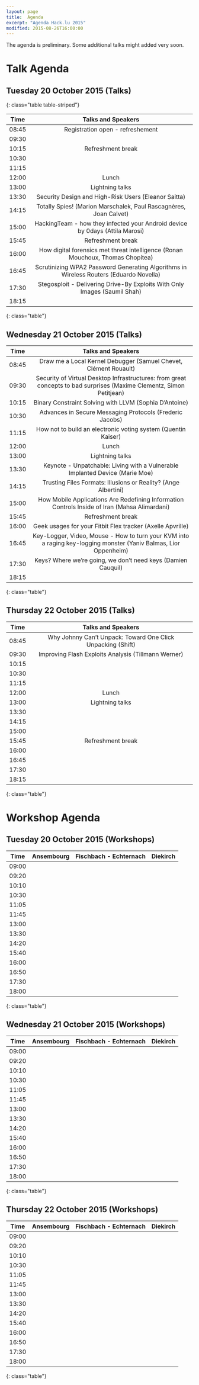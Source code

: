 ```yaml
---
layout: page
title:  Agenda
excerpt: "Agenda Hack.lu 2015"
modified: 2015-08-26T16:00:00
---
```


The agenda is preliminary. Some additional talks might added very soon.


Talk Agenda
===========

Tuesday 20 October 2015 (Talks)
-------------------------------

{: class="table table-striped"}

| Time | Talks and Speakers |
|:----:|:------------------:|
| 08:45 | Registration open - refreshement |
| 09:30 | |
| 10:15 | Refreshment break|
| 10:30 | |
| 11:15 | |
| 12:00 | Lunch |
| 13:00 | Lightning talks|
| 13:30 | Security Design and High-Risk Users (Eleanor Saitta) |
| 14:15 | Totally Spies! (Marion Marschalek, Paul Rascagnères, Joan Calvet)|
| 15:00 | HackingTeam - how they infected your Android device by 0days (Attila Marosi)|
| 15:45 | Refreshment break |
| 16:00 | How digital forensics met threat intelligence (Ronan Mouchoux, Thomas Chopitea)|
| 16:45 | Scrutinizing WPA2 Password Generating Algorithms in Wireless Routers (Eduardo Novella)|
| 17:30 | Stegosploit - Delivering Drive-By Exploits With Only Images (Saumil Shah)|
| 18:15 | |
{: class="table"}

Wednesday 21 October 2015 (Talks)
---------------------------------

| Time | Talks and Speakers |
|:----:|:------------------:|
| 08:45 | Draw me a Local Kernel Debugger (Samuel Chevet, Clément Rouault)|
| 09:30 | Security of Virtual Desktop Infrastructures: from great concepts to bad surprises (Maxime Clementz, Simon Petitjean)|
| 10:15 | Binary Constraint Solving with LLVM (Sophia D’Antoine)|
| 10:30 | Advances in Secure Messaging Protocols (Frederic Jacobs)|
| 11:15 | How not to build an electronic voting system (Quentin Kaiser)|
| 12:00 | Lunch |
| 13:00 | Lightning talks|
| 13:30 | Keynote - Unpatchable: Living with a Vulnerable Implanted Device (Marie Moe)|
| 14:15 | Trusting Files Formats: Illusions or Reality? (Ange Albertini)|
| 15:00 | How Mobile Applications Are Redefining Information Controls Inside of Iran (Mahsa Alimardani)|
| 15:45 | Refreshment break |
| 16:00 | Geek usages for your Fitbit Flex tracker (Axelle Apvrille) |
| 16:45 | Key-Logger, Video, Mouse - How to turn your KVM into a raging key-logging monster (Yaniv Balmas, Lior Oppenheim)|
| 17:30 | Keys? Where we’re going, we don’t need keys (Damien Cauquil)|
| 18:15 | |
{: class="table"}

Thursday 22 October 2015 (Talks)
--------------------------------

| Time | Talks and Speakers |
|:----:|:------------------:|
| 08:45 | Why Johnny Can’t Unpack: Toward One Click Unpacking (Shift)|
| 09:30 | Improving Flash Exploits Analysis (Tillmann Werner)|
| 10:15 | |
| 10:30 | |
| 11:15 | |
| 12:00 | Lunch |
| 13:00 | Lightning talks|
| 13:30 | |
| 14:15 | |
| 15:00 | |
| 15:45 | Refreshment break |
| 16:00 | |
| 16:45 | |
| 17:30 | |
| 18:15 | |
{: class="table"}

Workshop Agenda
===============

Tuesday 20 October 2015 (Workshops)
-----------------------------------

| Time | Ansembourg | Fischbach - Echternach | Diekirch |
|:----:|:----------:|:----------------------:|:--------:|
| 09:00 | | | |
| 09:20 | | | |
| 10:10 | | | |
| 10:30 | | | |
| 11:05 | | | |
| 11:45 | | | |
| 13:00 | | | |
| 13:30 | | | |
| 14:20 | | | |
| 15:40 | | | |
| 16:00 | | | |
| 16:50 | | | |
| 17:30 | | | |
| 18:00 | | | |
{: class="table"}

Wednesday 21 October 2015 (Workshops)
-------------------------------------

| Time | Ansembourg | Fischbach - Echternach | Diekirch |
|:----:|:----------:|:----------------------:|:--------:|
| 09:00 | | | |
| 09:20 | | | |
| 10:10 | | | |
| 10:30 | | | |
| 11:05 | | | |
| 11:45 | | | |
| 13:00 | | | |
| 13:30 | | | |
| 14:20 | | | |
| 15:40 | | | |
| 16:00 | | | |
| 16:50 | | | |
| 17:30 | | | |
| 18:00 | | | |
{: class="table"}

Thursday 22 October 2015 (Workshops)
------------------------------------

| Time | Ansembourg | Fischbach - Echternach | Diekirch |
|:----:|:----------:|:----------------------:|:--------:|
| 09:00 | | | |
| 09:20 | | | |
| 10:10 | | | |
| 10:30 | | | |
| 11:05 | | | |
| 11:45 | | | |
| 13:00 | | | |
| 13:30 | | | |
| 14:20 | | | |
| 15:40 | | | |
| 16:00 | | | |
| 16:50 | | | |
| 17:30 | | | |
| 18:00 | | | |
{: class="table"}


